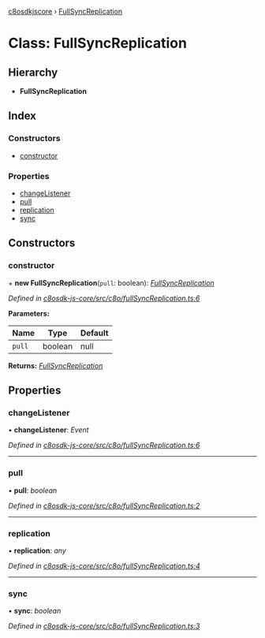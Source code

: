 [c8osdkjscore](../README.md) › [FullSyncReplication](fullsyncreplication.md)

# Class: FullSyncReplication

## Hierarchy

* **FullSyncReplication**

## Index

### Constructors

* [constructor](fullsyncreplication.md#constructor)

### Properties

* [changeListener](fullsyncreplication.md#changelistener)
* [pull](fullsyncreplication.md#pull)
* [replication](fullsyncreplication.md#replication)
* [sync](fullsyncreplication.md#sync)

## Constructors

###  constructor

\+ **new FullSyncReplication**(`pull`: boolean): *[FullSyncReplication](fullsyncreplication.md)*

*Defined in [c8osdk-js-core/src/c8o/fullSyncReplication.ts:6](https://github.com/convertigo/c8osdk-angular/blob/554de53/src/c8o/fullSyncReplication.ts#L6)*

**Parameters:**

Name | Type | Default |
------ | ------ | ------ |
`pull` | boolean |  null |

**Returns:** *[FullSyncReplication](fullsyncreplication.md)*

## Properties

###  changeListener

• **changeListener**: *Event*

*Defined in [c8osdk-js-core/src/c8o/fullSyncReplication.ts:6](https://github.com/convertigo/c8osdk-angular/blob/554de53/src/c8o/fullSyncReplication.ts#L6)*

___

###  pull

• **pull**: *boolean*

*Defined in [c8osdk-js-core/src/c8o/fullSyncReplication.ts:2](https://github.com/convertigo/c8osdk-angular/blob/554de53/src/c8o/fullSyncReplication.ts#L2)*

___

###  replication

• **replication**: *any*

*Defined in [c8osdk-js-core/src/c8o/fullSyncReplication.ts:4](https://github.com/convertigo/c8osdk-angular/blob/554de53/src/c8o/fullSyncReplication.ts#L4)*

___

###  sync

• **sync**: *boolean*

*Defined in [c8osdk-js-core/src/c8o/fullSyncReplication.ts:3](https://github.com/convertigo/c8osdk-angular/blob/554de53/src/c8o/fullSyncReplication.ts#L3)*
